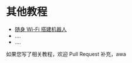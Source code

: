 # 其他教程

- [随身 Wi-Fi 搭建机器人](https://blog.csdn.net/dog234/article/details/128762751)
- ....
- ....

如果您写了相关教程，欢迎 Pull Request 补充，awa
